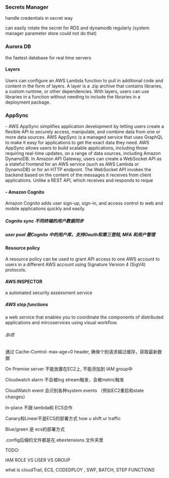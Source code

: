 ### Secrets Manager

handle credentials in secret way

can easily rotate the secret for RDS and dynamodb regularly (system manager parameter store could not do that)



###  Aurora DB 

the fastest database for real time servers



#### Layers

Users can configure an AWS Lambda function to pull in additional code and content in the form of layers. A layer is a .zip archive that contains libraries, a custom runtime, or other dependencies. With layers, users can use libraries in a function without needing to include the libraries in a deployment package.

### AppSync 

\- AWS AppSync simplifies application development by letting users create a flexible API to securely access, manipulate, and combine data from one or more data sources. AWS AppSync is a managed service that uses GraphQL to make it easy for applications to get the exact data they need. AWS AppSync allows users to build scalable applications, including those requiring real-time updates, on a range of data sources, including Amazon DynamoDB. In Amazon API Gateway, users can create a WebSocket API as a stateful frontend for an AWS service (such as AWS Lambda or DynamoDB) or for an HTTP endpoint. The WebSocket API invokes the backend based on the content of the messages it receives from client applications. Unlike a REST API, which receives and responds to reque

####  \- Amazon Cognito

Amazon Cognito adds user sign-up, sign-in, and access control to web and mobile applications quickly and easily.

##### Cognito sync 不同终端的用户数据同步

##### user pool 是Cognito 中的用户库，支持Oauth和第三登陆, MFA 和用户管理



#### Resource policy

A resource policy can be used to grant API access to one AWS account to users in a different AWS account using Signature Version 4 (SigV4) protocols.



#### AWS INSPECTOR

a automated security assessment service

##### AWS step functions

a web service that enables you to coordinate the components of distributed applications and mircoservices using visual workflow.





###### 杂项

通过 Cache-Control: max-age=0 header, 确保个别请求越过缓存，获取最新数据 

On Premise server 不能放置在EC2上, 不能添加到 IAM group中

Cloudwatch alarm 不会被log stream触发，会被metric触发

CloudWatch event 会识别各种system events （例如EC2重启和state changes）

In-place 不跟 lambda和 ECS合作

Canary和Linear不是ECS的部署方式 how u shift ur traffic

Blue/green 是 ecs的部署方式

.config后缀的文件都是在.ebextensions 文件夹里

TODO:

IAM ROLE VS USER VS GROUP

what is cloudTrail, ECS, CODEDPLOY , SWF, BATCH, STEP FUNCTIONS

